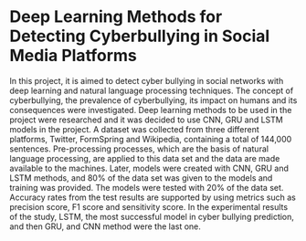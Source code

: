 # Deep Learning Methods for Detecting Cyberbullying in Social Media Platforms

In this project, it is aimed to detect cyber bullying in social networks with deep
learning and natural language processing techniques. The concept of cyberbullying, the
prevalence of cyberbullying, its impact on humans and its consequences were
investigated. Deep learning methods to be used in the project were researched and it was
decided to use CNN, GRU and LSTM models in the project. A dataset was collected from
three different platforms, Twitter, FormSpring and Wikipedia, containing a total of
144,000 sentences. Pre-processing processes, which are the basis of natural language
processing, are applied to this data set and the data are made available to the machines.
Later, models were created with CNN, GRU and LSTM methods, and 80% of the data set
was given to the models and training was provided. The models were tested with 20% of
the data set. Accuracy rates from the test results are supported by using metrics such as
precision score, F1 score and sensitivity score. In the experimental results of the study,
LSTM, the most successful model in cyber bullying prediction, and then GRU, and CNN
method were the last one.
